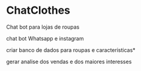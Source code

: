 # ChatClothes
Chat bot para lojas de roupas


chat bot Whatsapp e instagram

criar banco de dados para roupas e caracteristicas*

gerar analise dos vendas e dos maiores interesses
